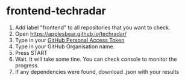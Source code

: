 # frontend-techradar

1. Add label "frontend" to all repositories that you want to check.
2. Open https://applesbear.github.io/techradar/
3. Type in your [GitHub Personal Access Token](https://github.com/settings/tokens)
4. Type in your GitHub Organisation name.
5. Press START
6. Wait. It will take some tine. You can check console to monitor the progress.
7. If any dependencies were found, download .json with your results
